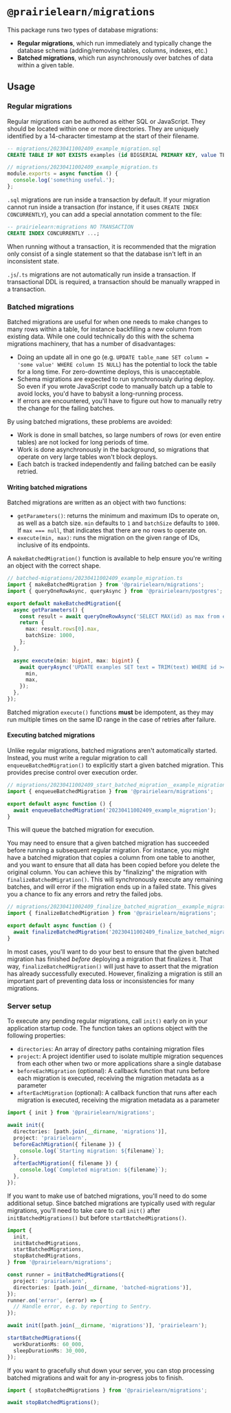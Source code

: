 # `@prairielearn/migrations`

This package runs two types of database migrations:

- **Regular migrations**, which run immediately and typically change the database schema (adding/removing tables, columns, indexes, etc.)
- **Batched migrations**, which run asynchronously over batches of data within a given table.

## Usage

### Regular migrations

Regular migrations can be authored as either SQL or JavaScript. They should be located within one or more directories. They are uniquely identified by a 14-character timestamp at the start of their filename.

```sql
-- migrations/20230411002409_example_migration.sql
CREATE TABLE IF NOT EXISTS examples (id BIGSERIAL PRIMARY KEY, value TEXT NOT NULL);
```

```ts
// migrations/20230411002409_example_migration.ts
module.exports = async function () {
  console.log('something useful.');
};
```

`.sql` migrations are run inside a transaction by default. If your migration cannot run inside a transaction (for instance, if it uses `CREATE INDEX CONCURRENTLY`), you can add a special annotation comment to the file:

```sql
-- prairielearn:migrations NO TRANSACTION
CREATE INDEX CONCURRENTLY ...;
```

When running without a transaction, it is recommended that the migration only consist of a single statement so that the database isn't left in an inconsistent state.

`.js`/`.ts` migrations are not automatically run inside a transaction. If transactional DDL is required, a transaction should be manually wrapped in a transaction.

### Batched migrations

Batched migrations are useful for when one needs to make changes to many rows within a table, for instance backfilling a new column from existing data. While one could technically do this with the schema migrations machinery, that has a number of disadvantages:

- Doing an update all in one go (e.g. `UPDATE table_name SET column = 'some value' WHERE column IS NULL`) has the potential to lock the table for a long time. For zero-downtime deploys, this is unacceptable.
- Schema migrations are expected to run synchronously during deploy. So even if you wrote JavaScript code to manually batch up a table to avoid locks, you'd have to babysit a long-running process.
- If errors are encountered, you'll have to figure out how to manually retry the change for the failing batches.

By using batched migrations, these problems are avoided:

- Work is done in small batches, so large numbers of rows (or even entire tables) are not locked for long periods of time.
- Work is done asynchronously in the background, so migrations that operate on very large tables won't block deploys.
- Each batch is tracked independently and failing batched can be easily retried.

#### Writing batched migrations

Batched migrations are written as an object with two functions:

- `getParameters()`: returns the minimum and maximum IDs to operate on, as well as a batch size. `min` defaults to `1` and `batchSize` defaults to `1000`. If `max === null`, that indicates that there are no rows to operate on.
- `execute(min, max)`: runs the migration on the given range of IDs, inclusive of its endpoints.

A `makeBatchedMigration()` function is available to help ensure you're writing an object with the correct shape.

```ts
// batched-migrations/20230411002409_example_migration.ts
import { makeBatchedMigration } from '@prairielearn/migrations';
import { queryOneRowAsync, queryAsync } from '@prairielearn/postgres';

export default makeBatchedMigration({
  async getParameters() {
    const result = await queryOneRowAsync('SELECT MAX(id) as max from examples;', {});
    return {
      max: result.rows[0].max,
      batchSize: 1000,
    };
  },

  async execute(min: bigint, max: bigint) {
    await queryAsync('UPDATE examples SET text = TRIM(text) WHERE id >= $min AND id <= $max', {
      min,
      max,
    });
  },
});
```

Batched migration `execute()` functions **must** be idempotent, as they may run multiple times on the same ID range in the case of retries after failure.

#### Executing batched migrations

Unlike regular migrations, batched migrations aren't automatically started. Instead, you must write a regular migration to call `enqueueBatchedMigration()` to explicitly start a given batched migration. This provides precise control over execution order.

```ts
// migrations/20230411002409_start_batched_migration__example_migration.ts
import { enqueueBatchedMigration } from '@prairielearn/migrations';

export default async function () {
  await enqueueBatchedMigration('20230411002409_example_migration');
}
```

This will queue the batched migration for execution.

You may need to ensure that a given batched migration has succeeded before running a subsequent regular migration. For instance, you might have a batched migration that copies a column from one table to another, and you want to ensure that all data has been copied before you delete the original column. You can achieve this by "finalizing" the migration with `finalizeBatchedMigration()`. This will synchronously execute any remaining batches, and will error if the migration ends up in a failed state. This gives you a chance to fix any errors and retry the failed jobs.

```ts
// migrations/20230411002409_finalize_batched_migration__example_migration.ts
import { finalizeBatchedMigration } from '@prairielearn/migrations';

export default async function () {
  await finalizeBatchedMigration('20230411002409_finalize_batched_migration__example_migration');
}
```

In most cases, you'll want to do your best to ensure that the given batched migration has finished _before_ deploying a migration that finalizes it. That way, `finalizeBatchedMigration()` will just have to assert that the migration has already successfully executed. However, finalizing a migration is still an important part of preventing data loss or inconsistencies for many migrations.

### Server setup

To execute any pending regular migrations, call `init()` early on in your application startup code. The function takes an options object with the following properties:

- `directories`: An array of directory paths containing migration files
- `project`: A project identifier used to isolate multiple migration sequences from each other when two or more applications share a single database
- `beforeEachMigration` (optional): A callback function that runs before each migration is executed, receiving the migration metadata as a parameter
- `afterEachMigration` (optional): A callback function that runs after each migration is executed, receiving the migration metadata as a parameter

```ts
import { init } from '@prairielearn/migrations';

await init({
  directories: [path.join(__dirname, 'migrations')],
  project: 'prairielearn',
  beforeEachMigration({ filename }) {
    console.log(`Starting migration: ${filename}`);
  },
  afterEachMigration({ filename }) {
    console.log(`Completed migration: ${filename}`);
  },
});
```

If you want to make use of batched migrations, you'll need to do some additional setup. Since batched migrations are typically used with regular migrations, you'll need to take care to call `init()` after `initBatchedMigrations()` but before `startBatchedMigrations()`.

```ts
import {
  init,
  initBatchedMigrations,
  startBatchedMigrations,
  stopBatchedMigrations,
} from '@prairielearn/migrations';

const runner = initBatchedMigrations({
  project: 'prairielearn',
  directories: [path.join(__dirname, 'batched-migrations')],
});
runner.on('error', (error) => {
  // Handle error, e.g. by reporting to Sentry.
});

await init([path.join(__dirname, 'migrations')], 'prairielearn');

startBatchedMigrations({
  workDurationMs: 60_000,
  sleepDurationMs: 30_000,
});
```

If you want to gracefully shut down your server, you can stop processing batched migrations and wait for any in-progress jobs to finish.

```ts
import { stopBatchedMigrations } from '@prairielearn/migrations';

await stopBatchedMigrations();
```
